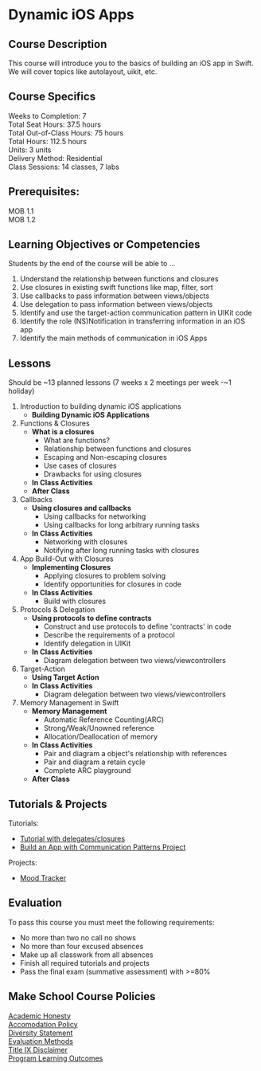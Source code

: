 # Dynamic iOS Apps

## Course Description

This course will introduce you to the basics of building an iOS app in Swift. We will cover topics like autolayout, uikit, etc.

## Course Specifics

Weeks to Completion:  7 <br>
Total Seat Hours:  37.5 hours <br>
Total Out-of-Class Hours: 75 hours <br>
Total Hours: 112.5 hours <br>
Units:  3 units <br>
Delivery Method:  Residential <br>
Class Sessions:  14 classes, 7 labs

## Prerequisites:  

MOB 1.1 <br>
MOB 1.2 <br>

## Learning Objectives or Competencies

Students by the end of the course will be able to ...

1. Understand the relationship between functions and closures
1. Use closures in existing swift functions like map, filter, sort
1. Use callbacks to pass information between views/objects
1. Use delegation to pass information between views/objects
1. Identify and use the target-action communication pattern in UIKit code
1. Identify the role (NS)Notification in transferring information in an iOS app
1. Identify the main methods of communication in iOS Apps

## Lessons

Should be ~13 planned lessons (7 weeks x 2 meetings per week -~1 holiday)

1. Introduction to building dynamic iOS applications
    - **Building Dynamic iOS Applications**
1. Functions & Closures
    - **What is a closures**
      - What are functions?
      - Relationship between functions and closures
      - Escaping and Non-escaping closures
      - Use cases of closures
      - Drawbacks for using closures
    - **In Class Activities**
    - **After Class**
1. Callbacks
    - **Using closures and callbacks**
      - Using callbacks for networking
      - Using callbacks for long arbitrary running tasks
    - **In Class Activities**
      - Networking with closures
      - Notifying after long running tasks with closures
1. App Build-Out with Closures
    - **Implementing Closures**
      - Applying closures to problem solving
      - Identify opportunities for closures in code
    - **In Class Activities**
      - Build with closures
1. Protocols & Delegation
    - **Using protocols to define contracts**
      - Construct and use protocols to define 'contracts' in code
      - Describe the requirements of a protocol
      - Identify delegation in UIKit
    - **In Class Activities**
      - Diagram delegation between two views/viewcontrollers
1. Target-Action
    - **Using Target Action**
    - **In Class Activities**
      - Diagram delegation between two views/viewcontrollers
1. Memory Management in Swift
    - **Memory Management**
      - Automatic Reference Counting(ARC)
      - Strong/Weak/Unowned reference
      - Allocation/Deallocation of memory
    - **In Class Activities**
      - Pair and diagram a object's relationship with references
      - Pair and diagram a retain cycle
      - Complete ARC playground
    - **After Class**

## Tutorials & Projects

Tutorials:

- [Tutorial with delegates/closures]()
- [Build an App with Communication Patterns Project]()

Projects:

- [Mood Tracker](/project-mood-tracker)

## Evaluation

To pass this course you must meet the following requirements:

- No more than two no call no shows
- No more than four excused absences
- Make up all classwork from all absences
- Finish all required tutorials and projects
- Pass the final exam (summative assessment) with >=80%

## Make School Course Policies

[Academic Honesty](https://github.com/Product-College-Courses/Common-Syllabus-Sections/blob/master/Academic-Honesty-and-Plagiarism.md)<br>
[Accomodation Policy](https://github.com/Product-College-Courses/Common-Syllabus-Sections/blob/master/Accommodation-Policy.md)<br>
[Diversity Statement](https://github.com/Product-College-Courses/Common-Syllabus-Sections/blob/master/Diversity-Statement.md)<br>
[Evaluation Methods](https://github.com/Product-College-Courses/Common-Syllabus-Sections/blob/master/Evaluation-Methods.md)
<br>
[Title IX Disclaimer](https://github.com/Product-College-Courses/Common-Syllabus-Sections/blob/master/Evaluations-Title-X-Disclaimer.md)<br>
[Program Learning Outcomes](https://github.com/Product-College-Courses/Common-Syllabus-Sections/blob/master/Program-Learning-Outcomes.md)
